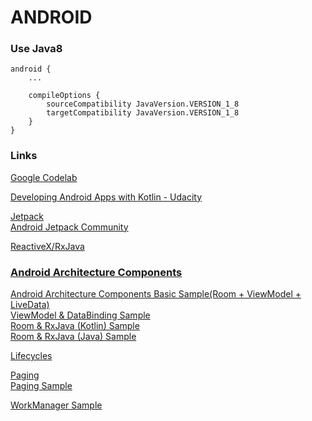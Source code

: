 # ANDROID


### Use Java8
```
android {
    ...

    compileOptions {
        sourceCompatibility JavaVersion.VERSION_1_8
        targetCompatibility JavaVersion.VERSION_1_8
    }
}
```



### Links
[Google Codelab](https://codelabs.developers.google.com/)  

[Developing Android Apps with Kotlin - Udacity](https://www.udacity.com/course/developing-android-apps-with-kotlin--ud9012)  

[Jetpack](https://developer.android.com/jetpack/)  
[Android Jetpack Community](https://developer.android.com/jetpack/docs/feedback)  

[ReactiveX/RxJava](https://github.com/ReactiveX/RxJava)  

### [Android Architecture Components](https://developer.android.com/topic/libraries/architecture/)  
[Android Architecture Components Basic Sample(Room + ViewModel + LiveData)](https://github.com/android/architecture-components-samples/tree/master/BasicSample)  
[ViewModel & DataBinding Sample](https://github.com/android/databinding-samples)  
[Room & RxJava (Kotlin) Sample](https://github.com/android/architecture-components-samples/tree/master/BasicRxJavaSampleKotlin)  
[Room & RxJava (Java) Sample](https://github.com/android/architecture-components-samples/tree/master/BasicRxJavaSample)  

[Lifecycles](https://developer.android.com/topic/libraries/architecture/lifecycle)  

[Paging](https://developer.android.com/topic/libraries/architecture/paging/)    
[Paging Sample](https://github.com/android/architecture-components-samples/tree/master/PagingSample)  

[WorkManager Sample](https://github.com/android/architecture-components-samples/tree/master/WorkManagerSample)  